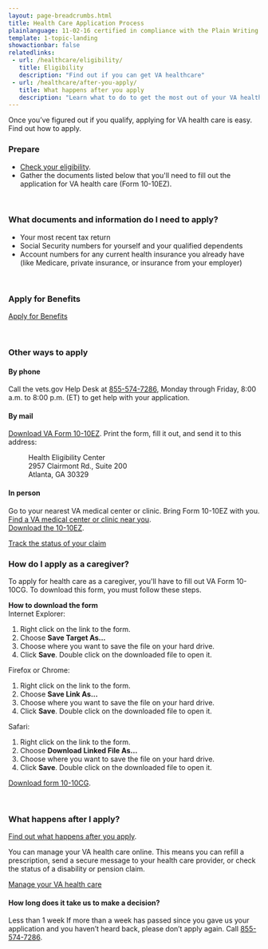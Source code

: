 ```yaml
---
layout: page-breadcrumbs.html
title: Health Care Application Process
plainlanguage: 11-02-16 certified in compliance with the Plain Writing Act
template: 1-topic-landing
showactionbar: false
relatedlinks:
 - url: /healthcare/eligibility/
   title: Eligibility
   description: "Find out if you can get VA healthcare"
 - url: /healthcare/after-you-apply/
   title: What happens after you apply
   description: "Learn what to do to get the most out of your VA health care"
---
```


Once you’ve figured out if you qualify, applying for VA health care is easy. Find out how to apply.

### Prepare
- [Check your eligibility](/healthcare/eligibility/).
- Gather the documents listed below that you'll need to fill out the application for VA health care (Form 10-10EZ). 

<div markdown="0"><br></div>

<div class="call-out" markdown="1">

### What documents and information do I need to apply?

- Your most recent tax return
- Social Security numbers for yourself and your qualified dependents
- Account numbers for any current health insurance you already have (like Medicare, private insurance, or insurance from your employer)

</div>

<div markdown="0"><br></div>

### Apply for Benefits

<a class="usa-button-primary va-button-primary" href="/healthcare/apply/application/introduction">Apply for Benefits</a>

<div markdown="0"><br></div>

### Other ways to apply

#### By phone

Call the vets.gov Help Desk at <a href="tel:+18555747286">855-574-7286</a>, Monday through Friday, 8:00 a.m. to 8:00 p.m. (ET) to get help with your application.

#### By mail

[Download VA Form 10-10EZ](http://www.va.gov/vaforms/medical/pdf/1010EZ-fillable.pdf). Print the form, fill it out, and send it to this address:

<dl class="va-address-block">
<dd>Health Eligibility Center</dd>
<dd>2957 Clairmont Rd., Suite 200</dd>
<dd>Atlanta, GA 30329</dd>
</dl>

#### In person

Go to your nearest VA medical center or clinic. Bring Form 10-10EZ with you. </br>
[Find a VA medical center or clinic near you](/facilities).</br>
[Download the 10-10EZ](http://www.va.gov/vaforms/medical/pdf/1010EZ-fillable.pdf).

<a class="usa-button-primary" href="http://www.google.com">Track the status of your claim</a>

### How do I apply as a caregiver?

To apply for health care as a caregiver, you'll have to fill out VA Form 10-10CG. To download this form, you must follow these steps. 

**How to download the form** </br>
Internet Explorer:
1. Right click on the link to the form.
2. Choose **Save Target As...**
3. Choose where you want to save the file on your hard drive.
4. Click **Save**.
Double click on the downloaded file to open it.

Firefox or Chrome:
1. Right click on the link to the form.
2. Choose **Save Link As...**
3. Choose where you want to save the file on your hard drive.
4. Click **Save**.
Double click on the downloaded file to open it.

Safari:
1. Right click on the link to the form.
2. Choose **Download Linked File As...**
3. Choose where you want to save the file on your hard drive.
4. Click **Save**.
Double click on the downloaded file to open it.

[Download form 10-10CG](/healthcare/forms/vha-10-10CG.pdf). 

<div markdown="0"><br></div>

### What happens after I apply?

[Find out what happens after you apply](/healthcare/after-you-apply).

You can manage your VA health care online. This means you can refill a prescription, send a secure message to your health care provider, or check the status of a disability or pension claim. 

<a class="usa-button-primary" href="/healthcare/prescriptions/">Manage your VA health care</a>

#### How long does it take us to make a decision?

<div class="card information" markdown="0">
<span class="number">Less than 1 week</span>
<span class="description">If more than a week has passed since you gave us your application and you haven’t heard back, please don’t apply again. Call <a href="tel:+18555747286">855-574-7286</a>.</span>
</div>

<div markdown="0"><br></div>
